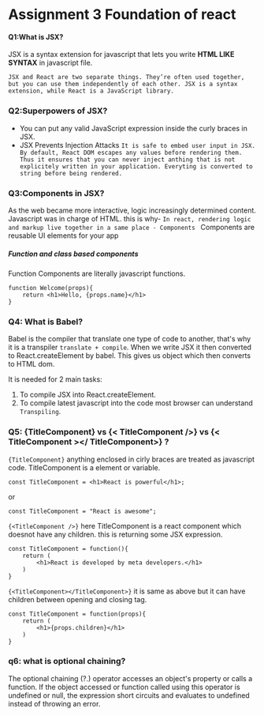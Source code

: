 # Assignment 3 Foundation of react

#### Q1:What is JSX?
JSX is a syntax extension for javascript that lets you write <b>HTML LIKE SYNTAX</b> in javascript file.

` JSX and React are two separate things. They’re often used together, but you can use them independently of each other. JSX is a syntax extension, while React is a JavaScript library. `


### Q2:Superpowers of JSX?
- You can put any valid JavaScript expression inside the curly braces in JSX.
- JSX Prevents Injection Attacks
` It is safe to embed user input in JSX.
By default, React DOM escapes any values before rendering them. Thus it ensures that you can never inject anthing that is not explicitely written in your application.
Everyting is converted to string before being rendered. `
  

### Q3:Components in JSX?
As the web became more interactive, logic increasingly determined content. Javascript was in charge of HTML.
this is why-
` In react, rendering logic and markup live together in a same place - Components  `
Components are reusable UI elements for your app

##### Function and class based components
Function Components are literally javascript functions.
``` 
function Welcome(props){
    return <h1>Hello, {props.name}</h1>
} 
```


### Q4: What is Babel?
Babel is the compiler that translate one type of code to another, that's why it is a transpiler ` translate + compile `.
When we write JSX it then converted to React.createElement by babel. This gives us object which then converts to HTML dom.

It is needed for 2 main tasks:
1. To compile JSX into React.createElement.
2. To compile latest javascript into the code most browser can understand ` Transpiling `.

### Q5: {TitleComponent} vs {< TitleComponent />} vs {< TitleComponent ></ TitleComponent>} ?

` {TitleComponent} ` anything enclosed in cirly braces are treated as javascript code. TitleComponent is a element or variable.

```
const TitleComponent = <h1>React is powerful</h1>;
```
or
```
const TitleComponent = "React is awesome";
```

` {<TitleComponent />} ` here TitleComponent is a react component which doesnot have any children. this is returning some JSX expression.

```
const TitleComponent = function(){
    return (
        <h1>React is developed by meta developers.</h1>
    )
}
```
` {<TitleComponent></TitleComponent>} ` it is same as above but it can have children between opening and closing tag.

```
const TitleComponent = function(props){
    return (
        <h1>{props.children}</h1>
    )
}
```
### q6: what is optional chaining?
The optional chaining (?.) operator accesses an object's property or calls a function. If the object accessed or function called using this operator is undefined or null, the expression short circuits and evaluates to undefined instead of throwing an error.